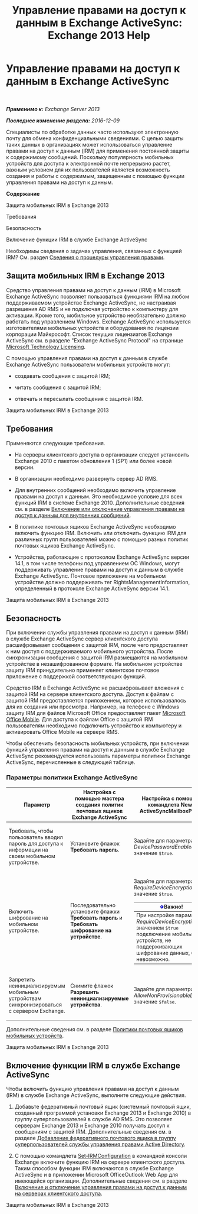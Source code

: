 ﻿---
title: 'Управление правами на доступ к данным в Exchange ActiveSync: Exchange 2013 Help'
TOCTitle: Управление правами на доступ к данным в Exchange ActiveSync
ms:assetid: ebf04460-4d61-4b00-86b9-85ec1dbbd6a1
ms:mtpsurl: https://technet.microsoft.com/ru-ru/library/Ff657743(v=EXCHG.150)
ms:contentKeyID: 50489412
ms.date: 04/30/2018
mtps_version: v=EXCHG.150
ms.translationtype: HT
---

# Управление правами на доступ к данным в Exchange ActiveSync

 

_**Применимо к:** Exchange Server 2013_

_**Последнее изменение раздела:** 2016-12-09_

Специалисты по обработке данных часто используют электронную почту для обмена конфиденциальными сведениями. С целью защиты таких данных в организациях может использоваться управление правами на доступ к данным (IRM) для применения постоянной защиты к содержимому сообщений. Поскольку популярность мобильных устройств для доступа к электронной почте непрерывно растет, важным условием для их пользователей является возможность создания и работы с содержимым, защищенным с помощью функции управления правами на доступ к данным.

**Содержание**

Защита мобильных IRM в Exchange 2013

Требования

Безопасность

Включение функции IRM в службе Exchange ActiveSync

Необходимы сведения о задачах управления, связанных с функцией IRM? См. раздел [Сведения о процедуры управления правами](information-rights-management-procedures-exchange-2013-help.md).

## Защита мобильных IRM в Exchange 2013

Средство управления правами на доступ к данным (IRM) в Microsoft Exchange ActiveSync позволяет пользоваться функциями IRM на любом поддерживаемом устройстве Exchange ActiveSync, не настраивая разрешения AD RMS и не подключая устройство к компьютеру для активации. Кроме того, мобильное устройство необязательно должно работать под управлением Windows. Exchange ActiveSync используется изготовителями мобильных устройств и оборудования по лицензии корпорации Майкрософт. Список текущих лицензиатов Exchange ActiveSync см. в разделе "Exchange ActiveSync Protocol" на странице [Microsoft Technology Licensing](https://go.microsoft.com/fwlink/p/?linkid=198562).

С помощью управления правами на доступ к данным в службе Exchange ActiveSync пользователи мобильных устройств могут:

  - создавать сообщения с защитой IRM;

  - читать сообщения с защитой IRM;

  - отвечать и пересылать сообщения с защитой IRM.

Защита мобильных IRM в Exchange 2013

## Требования

Применяются следующие требования.

  - На серверы клиентского доступа в организации следует установить Exchange 2010 с пакетом обновления 1 (SP1) или более новой версии.

  - В организации необходимо развернуть сервер AD RMS.

  - Для внутренних сообщений необходимо включить управление правами на доступ к данным. Это необходимое условие для всех функций IRM в системе Exchange 2010. Дополнительные сведения см. в разделе [Включение или отключение управления правами на доступ к данным для внутренних сообщений](enable-or-disable-irm-for-internal-messages-exchange-2013-help.md).

  - В политике почтовых ящиков Exchange ActiveSync необходимо включить функцию IRM. Включить или отключить функцию IRM для различных групп пользователей можно с помощью разных политик почтовых ящиков Exchange ActiveSync.

  - Устройства, работающие с протоколом Exchange ActiveSync версии 14.1, в том числе телефоны под управлением ОС Windows, могут поддерживать управление правами на доступ к данным в службе Exchange ActiveSync. Почтовое приложение на мобильном устройстве должно поддерживать тег RightsManagementInformation, определенный в протоколе Exchange ActiveSync версии 14.1.

Защита мобильных IRM в Exchange 2013

## Безопасность

При включении службы управления правами на доступ к данным (IRM) в службе Exchange ActiveSync сервер клиентского доступа расшифровывает сообщения с защитой IRM, после чего предоставляет к ним доступ с поддерживаемого мобильного устройства. После синхронизации сообщения с защитой IRM размещаются на мобильном устройстве в незашифрованном формате. На мобильном устройстве защиту IRM принудительно применяет клиентское почтовое приложение с поддержкой соответствующих функций.

Средство IRM в Exchange ActiveSync не расшифровывает вложения с защитой IRM на сервере клиентского доступа. Доступ к файлам с защитой IRM предоставляется приложением, которое использовалось для их создания или просмотра. Например, на телефоне с Windows защиту IRM для файлов Microsoft Office предоставляет пакет [Microsoft Office Mobile](https://go.microsoft.com/fwlink/p/?linkid=205121). Для доступа к файлам Office с защитой IRM пользователям необходимо подключить устройство к компьютеру и активировать Office Mobile на сервере RMS.

Чтобы обеспечить безопасность мобильных устройств, при включении функций управления правами на доступ к данным в службе Exchange ActiveSync рекомендуется использовать параметры политики Exchange ActiveSync, перечисленные в следующей таблице.

### Параметры политики Exchange ActiveSync

<table>
<colgroup>
<col style="width: 33%" />
<col style="width: 33%" />
<col style="width: 33%" />
</colgroup>
<thead>
<tr class="header">
<th>Параметр</th>
<th>Настройка с помощью мастера создания политик почтовых ящиков Exchange ActiveSync</th>
<th>Настройка с помощью командлета New-ActiveSyncMailboxPolicy</th>
</tr>
</thead>
<tbody>
<tr class="odd">
<td><p>Требовать, чтобы пользователь вводил пароль для доступа к информации на своем мобильном устройстве.</p></td>
<td><p>Установите флажок <strong>Требовать пароль</strong>.</p></td>
<td><p>Задайте для параметра <em>DevicePasswordEnabled</em> значение <code>$true</code>.</p></td>
</tr>
<tr class="even">
<td><p>Включить шифрование на мобильном устройстве.</p></td>
<td><p>Последовательно установите флажки <strong>Требовать пароль</strong> и <strong>Требовать шифрование на устройстве</strong>.</p></td>
<td><p>Задайте для параметра <em>RequireDeviceEncryption</em> значение <code>$true</code>.</p>
<table>
<thead>
<tr class="header">
<th><img src="images/Dd876857.important(EXCHG.150).gif" title="Важно" alt="Важно" />Важно!</th>
</tr>
</thead>
<tbody>
<tr class="odd">
<td>При настройке параметра <em>RequireDeviceEncryption</em> со значением <code>$true</code> подключение мобильных устройств, не поддерживающих шифрование данных, будет невозможно.</td>
</tr>
</tbody>
</table>

</td>
</tr>
<tr class="odd">
<td><p>Запретить неинициализируемым мобильным устройствам синхронизироваться с сервером Exchange.</p></td>
<td><p>Снимите флажок <strong>Разрешить неинициализируемые устройства</strong>.</p></td>
<td><p>Задайте для параметра <em>AllowNonProvisionableDevices</em> значение <code>$false</code>.</p></td>
</tr>
</tbody>
</table>


Дополнительные сведения см. в разделе [Политики почтовых ящиков мобильных устройств](mobile-device-mailbox-policies-exchange-2013-help.md).

Защита мобильных IRM в Exchange 2013

## Включение функции IRM в службе Exchange ActiveSync

Чтобы включить функцию управления правами на доступ к данным (IRM) в службе Exchange ActiveSync, выполните следующие действия.

1.  Добавьте федеративный почтовый ящик (системный почтовый ящик, созданный программой установки Exchange 2013 и Exchange 2010) в группу суперпользователей в службе AD RMS. Это позволяет серверам Exchange 2013 и Exchange 2010 получать доступ к сообщениям с защитой IRM. Дополнительные сведения см. в разделе [Добавление федеративного почтового ящика в группу суперпользователей службы управления правами Active Directory](add-the-federation-mailbox-to-the-ad-rms-super-users-group-exchange-2013-help.md).

2.  С помощью командлета [Set-IRMConfiguration](https://technet.microsoft.com/ru-ru/library/dd979792\(v=exchg.150\)) в командной консоли Exchange включите функцию IRM на сервере клиентского доступа. Таким способом функции IRM включаются в службе Exchange ActiveSync и в приложении Microsoft OfficeOutlook Web App для имеющейся организации. Дополнительные сведения см. в разделе [Включение и отключение управления правами на доступ к данным на серверах клиентского доступа](enable-or-disable-information-rights-management-on-client-access-servers-exchange-2013-help.md).

Защита мобильных IRM в Exchange 2013

